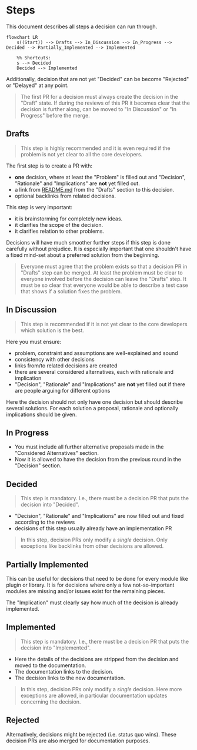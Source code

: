 # Steps

This document describes all steps a decision can run through.

```mermaid
flowchart LR
    s((Start)) --> Drafts --> In_Discussion --> In_Progress --> Decided --> Partially_Implemented --> Implemented

    %% Shortcuts:
    s --> Decided
    Decided --> Implemented
```

Additionally, decision that are not yet "Decided" can be become "Rejected" or "Delayed" at any point.

> The first PR for a decision must always create the decision in the "Draft" state.
> If during the reviews of this PR it becomes clear that the decision is further along, can be moved to "In Discussion" or "In Progress" before the merge.

## Drafts

> This step is highly recommended and it is even required if the problem is not yet clear to all the core developers.

The first step is to create a PR with:

- **one** decision, where at least the "Problem" is filled out and "Decision", "Rationale" and "Implications" are **not** yet filled out.
- a link from [README.md](../README.md) from the "Drafts" section to this decision.
- optional backlinks from related decisions.

This step is very important:

- it is brainstorming for completely new ideas.
- it clarifies the scope of the decision.
- it clarifies relation to other problems.

Decisions will have much smoother further steps if this step is done carefully without prejudice.
It is especially important that one shouldn't have a fixed mind-set about a preferred solution from the beginning.

> Everyone must agree that the problem exists so that a decision PR in "Drafts" step can be merged.
> At least the problem must be clear to everyone involved before the decision can leave the "Drafts" step.
> It must be so clear that everyone would be able to describe a test case that shows if a solution fixes the problem.

## In Discussion

> This step is recommended if it is not yet clear to the core developers which solution is the best.

Here you must ensure:

- problem, constraint and assumptions are well-explained and sound
- consistency with other decisions
- links from/to related decisions are created
- there are several considered alternatives, each with rationale and implication
- "Decision", "Rationale" and "Implications" are **not** yet filled out if there are people arguing for different options

Here the decision should not only have one decision but should describe several solutions.
For each solution a proposal, rationale and optionally implications should be given.

## In Progress

- You must include all further alternative proposals made in the "Considered Alternatives" section.
- Now it is allowed to have the decision from the previous round in the "Decision" section.

## Decided

> This step is mandatory.
> I.e., there must be a decision PR that puts the decision into "Decided".

- "Decision", "Rationale" and "Implications" are now filled out and fixed according to the reviews
- decisions of this step usually already have an implementation PR

> In this step, decision PRs only modify a _single_ decision.
> Only exceptions like backlinks from other decisions are allowed.

## Partially Implemented

This can be useful for decisions that need to be done for every module like plugin or library.
It is for decisions where only a few not-so-important modules are missing and/or issues exist for the remaining pieces.

The "Implication" must clearly say how much of the decision is already implemented.

## Implemented

> This step is mandatory.
> I.e., there must be a decision PR that puts the decision into "Implemented".

- Here the details of the decisions are stripped from the decision and moved to the documentation.
- The documentation links to the decision.
- The decision links to the new documentation.

> In this step, decision PRs only modify a _single_ decision.
> Here more exceptions are allowed, in particular documentation updates concerning the decision.

## Rejected

Alternatively, decisions might be rejected (i.e. status quo wins).
These decision PRs are also merged for documentation purposes.
